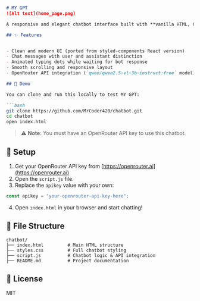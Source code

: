 ```markdown
# MY GPT
![Alt text](home_page.png)

A responsive and elegant chatbot interface built with **vanilla HTML, CSS, and JavaScript** that uses the [OpenRouter](https://openrouter.ai/) API to provide AI chat functionality. This project was migrated from a React-based version to a fully static implementation for simplicity and portability.

## ✨ Features


- Clean and modern UI (ported from styled-components React version)
- Chat messages with user and assistant distinction
- Animated typing dots while waiting for bot response
- Smooth scrolling and responsive layout
- OpenRouter API integration (`qwen/qwen2.5-vl-3b-instruct:free` model)

## 🚀 Demo

You can clone and run this locally to test MY GPT:

```bash
git clone https://github.com/MrCoder420/chatbot.git
cd chatbot
open index.html
```

> ⚠️ **Note**: You must have an OpenRouter API key to use this chatbot.

## 🔧 Setup

1. Get your OpenRouter API key from [https://openrouter.ai](https://openrouter.ai)
2. Open the `script.js` file.
3. Replace the `apikey` value with your own:

```js
const apikey = "your-openrouter-api-key-here";
```

4. Open `index.html` in your browser and start chatting!

## 📁 File Structure

```plaintext
chatbot/
├── index.html         # Main HTML structure
├── styles.css         # Full chatbot styling
├── script.js          # Chatbot logic & API integration
├── README.md          # Project documentation
```

## 📜 License

MIT
```
